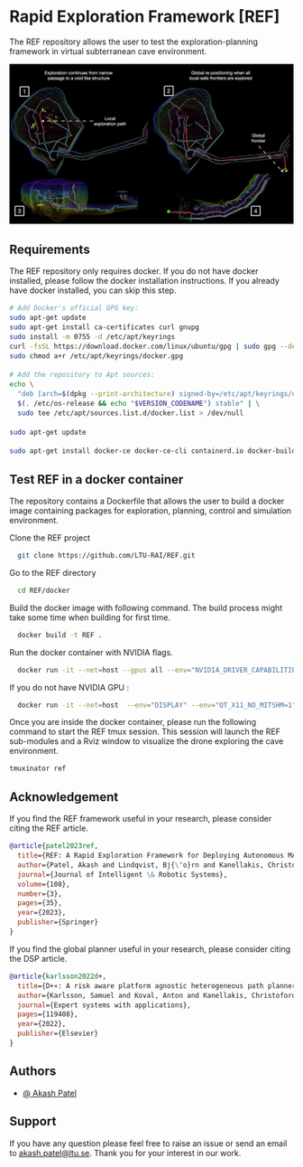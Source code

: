 # Rapid Exploration Framework [REF]

The REF repository allows the user to test the exploration-planning framework in virtual subterranean cave environment. 

![swag](Images/void.jpeg)

##

## Requirements

The REF repository only requires docker. If you do not have docker installed, please follow the docker installation instructions. If you already have docker installed, you can skip this step.

```bash
# Add Docker's official GPG key:
sudo apt-get update
sudo apt-get install ca-certificates curl gnupg
sudo install -m 0755 -d /etc/apt/keyrings
curl -fsSL https://download.docker.com/linux/ubuntu/gpg | sudo gpg --dearmor -o /etc/apt/keyrings/docker.gpg
sudo chmod a+r /etc/apt/keyrings/docker.gpg

# Add the repository to Apt sources:
echo \
  "deb [arch=$(dpkg --print-architecture) signed-by=/etc/apt/keyrings/docker.gpg] https://download.docker.com/linux/ubuntu \
  $(. /etc/os-release && echo "$VERSION_CODENAME") stable" | \
  sudo tee /etc/apt/sources.list.d/docker.list > /dev/null

sudo apt-get update

sudo apt-get install docker-ce docker-ce-cli containerd.io docker-buildx-plugin docker-compose-plugin

```
    
## Test REF in a docker container
The repository contains a Dockerfile that allows the user to build a docker image containing packages for exploration, planning, control and simulation environment. 

Clone the REF project

```bash
  git clone https://github.com/LTU-RAI/REF.git

```

Go to the REF directory

```bash
  cd REF/docker
```

Build the docker image with following command. The build process might take some time when building for first time. 

```bash
  docker build -t REF .

```

Run the docker container with NVIDIA flags.

```bash
  docker run -it --net=host --gpus all --env="NVIDIA_DRIVER_CAPABILITIES=all" --env="DISPLAY" --env="QT_X11_NO_MITSHM=1" --volume="/tmp/.X11-unix:/tmp/.X11-unix:rw" REF:latest
``` 

If you do not have NVIDIA GPU :

```bash
  docker run -it --net=host  --env="DISPLAY" --env="QT_X11_NO_MITSHM=1" --volume="/tmp/.X11-unix:/tmp/.X11-unix:rw" REF:latest
```
Once you are inside the docker container, please run the following command to start the REF tmux session.
This session will launch the REF sub-modules and a Rviz window to visualize the drone exploring the cave environment. 

```bash
tmuxinator ref
```

## Acknowledgement

If you find the REF framework useful in your research, please consider citing the REF article.

```bibtex
@article{patel2023ref,
  title={REF: A Rapid Exploration Framework for Deploying Autonomous MAVs in Unknown Environments},
  author={Patel, Akash and Lindqvist, Bj{\"o}rn and Kanellakis, Christoforos and Agha-mohammadi, Ali-akbar and Nikolakopoulos, George},
  journal={Journal of Intelligent \& Robotic Systems},
  volume={108},
  number={3},
  pages={35},
  year={2023},
  publisher={Springer}
}

```

If you find the global planner useful in your research, please consider citing the DSP article. 


```bibtex
@article{karlsson2022d+,
  title={D+∗: A risk aware platform agnostic heterogeneous path planner},
  author={Karlsson, Samuel and Koval, Anton and Kanellakis, Christoforos and Nikolakopoulos, George},
  journal={Expert systems with applications},
  pages={119408},
  year={2022},
  publisher={Elsevier}
}
```
## Authors

- [@ Akash Patel](https://github.com/aakapatel) 


## Support

If you have any question please feel free to raise an issue or send an email to akash.patel@ltu.se. 
Thank you for your interest in our work. 


